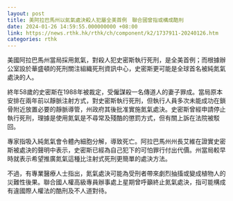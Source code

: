 ```yaml
---
layout: post
title: 美阿拉巴馬州以氮氣處決殺人犯屬全美首例　聯合國曾指或構成酷刑
date: 2024-01-26 14:59:55.000000000 +08:00
link: https://news.rthk.hk/rthk/ch/component/k2/1737911-20240126.htm
categories: rthk
---
```


美國阿拉巴馬州當局採用氮氣，對殺人犯史密斯執行死刑，是全美首例；而根據辦公室設於華盛頓的死刑關注組織死刑資訊中心，史密斯更可能是全球首名被純氮氣處決的人。

終年58歲的史密斯在1988年被裁定，受僱謀殺一名傳道人的妻子罪成。當局原本安排在兩年前以靜脈注射方式，對史密斯執行死刑，但執行人員多次未能成功在鎖骨附近放置必要的靜脈導管，州政府其後批准實施氮氣處決。史密斯曾經申請停止執行死刑，理據是使用氮氣是不尋常及殘酷的懲罰方式，但有關上訴在法院被駁回。

專家指吸入純氮氣會令體內細胞分解，導致死亡。阿拉巴馬州州長艾維在證實史密斯被處決的聲明中表示，史密斯已經為自己犯下的可怕罪行付出代價。州當局較早時就表示希望推廣氮氣這種比注射式死刑更簡單的處決方法。

不過，有專業醫療人士指出，氮氣處決可能為受刑者帶來劇烈抽搐或變成植物人的災難性後果。聯合國人權高級專員辦事處上星期曾呼籲終止氮氣處決，指可能構成有違國際人權法的酷刑及不人道對待。
